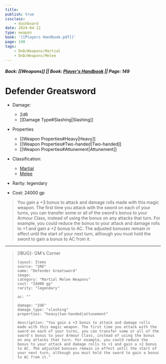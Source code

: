 ```yaml
---
title:
publish: true
cssclass:
    - dashboard
date: 2024-04-12
type: weapon
book: '[[Players Handbook.pdf]]'
page: 149
tags:
    - DnD/Weapons/Martial
    - DnD/Weapons/Melee
---
```


##### Back: [[Weapons]] || Book: [Player's Handbook](https://drive.google.com/drive/folders/1O5bhpYizcIT5xxAoLOuzCRht_PVS7VSG?usp=sharing) || Page: 149

# Defender Greatsword


- Damage:
    - 2d6
	- [[Damage Type#Slashing|Slashing]]
- Properties
    - [[Weapon Properties#Heavy|Heavy]]
    - [[Weapon Properties#Two-handed|Two-handed]]
    - [[Weapon Properties#Attunement|Attunement]]

- Classification:
    - [Martial](https://benl0.github.io/The-Editors-Dungeon/tags/DnD/Weapons/Martial)
    - [Melee](https://benl0.github.io/The-Editors-Dungeon/tags/DnD/Weapons/Melee)
- Rarity: legendary
- Cost: 24000 gp

> You gain a +3 bonus to attack and damage rolls made with this magic weapon. The first time you attack with the sword on each of your turns, you can transfer some or all of the sword's bonus to your Armour Class, instead of using the bonus on any attacks that turn. For example, you could reduce the bonus to your attack and damage rolls to +1 and gain a +2 bonus to AC. The adjusted bonuses remain in effect until the start of your next turn, although you must hold the sword to gain a bonus to AC from it.

---

> [!BUG]- GM's Corner
>
> ```statblock
> layout: Items
> source: "SRD"
> name: "Defender Greatsword"
> image: 
> category: "Martial Melee Weapons"
> cost: "24000 gp"
> rarity: "legendary"
>
> ac: ""
>
> damage: "2d6"
> damage_type: "slashing"
> properties: "heavy|two-handed|attunement"
>
> description: "You gain a +3 bonus to attack and damage rolls made with this magic weapon. The first time you attack with the sword on each of your turns, you can transfer some or all of the sword's bonus to your Armour Class, instead of using the bonus on any attacks that turn. For example, you could reduce the bonus to your attack and damage rolls to +1 and gain a +2 bonus to AC. The adjusted bonuses remain in effect until the start of your next turn, although you must hold the sword to gain a bonus to AC from it."
> ```
